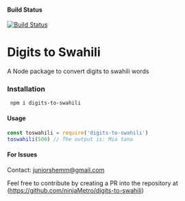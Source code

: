 #### Build Status
[![Build Status](https://travis-ci.com/ninjaMetro/digits-to-swahili.svg?branch=main)](https://travis-ci.com/ninjaMetro/digits-to-swahili)


# Digits to Swahili

A Node package to convert digits to swahili words


### Installation

` npm i digits-to-swahili`




#### Usage

```js
const toswahili = require('digits-to-swahili')
toswahili(500) // The output is: Mia tano
```

#### For Issues

Contact: juniorshemm@gmail.com

Feel free to contribute by creating a PR into the repository at (https://github.com/ninjaMetro/digits-to-swahili)






